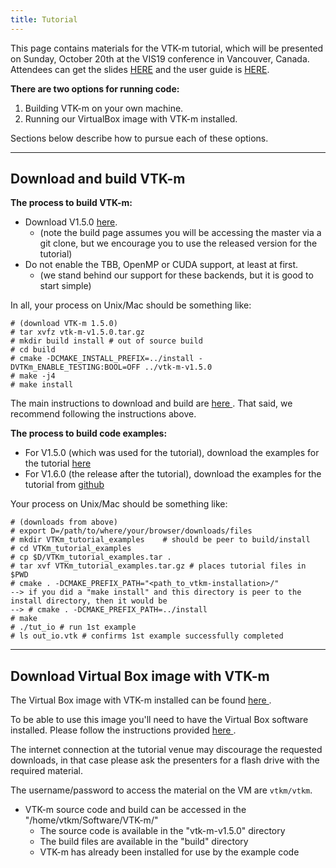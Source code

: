 ```yaml
---
title: Tutorial
---
```


This page contains materials for the VTK-m tutorial, which will be presented on Sunday, October 20th at the VIS19 conference in Vancouver, Canada. Attendees can get the slides [HERE](https://m.vtk.org/images/f/f3/VTKm_Tutorial_VIS19.pptx) and the user guide is [HERE](https://m.vtk.org/images/c/c9/VTKmUsersGuide-1-5.pdf).

**There are two options for running code:**
1. Building VTK-m on your own machine.
2. Running our VirtualBox image with VTK-m installed.

Sections below describe how to pursue each of these options.

------

## Download and build VTK-m

**The process to build VTK-m:**

- Download V1.5.0 [here](https://m.vtk.org/index.php/VTK-m_Releases#VTK-m_Version_1.5.0).
  - (note the build page assumes you will be accessing the master via a git clone, but we encourage you to use the released version for the tutorial)
- Do not enable the TBB, OpenMP or CUDA support, at least at first.
  - (we stand behind our support for these backends, but it is good to start simple)

In all, your process on Unix/Mac should be something like:
~~~
# (download VTK-m 1.5.0)
# tar xvfz vtk-m-v1.5.0.tar.gz
# mkdir build install # out of source build
# cd build
# cmake -DCMAKE_INSTALL_PREFIX=../install -DVTKm_ENABLE_TESTING:BOOL=OFF ../vtk-m-v1.5.0
# make -j4
# make install
~~~

The main instructions to download and build are [here <i class="ri-external-link-fill"></i>](https://gitlab.kitware.com/vtk/vtk-m/blob/master/README.md#building). That said, we recommend following the instructions above.


**The process to build code examples:**
- For V1.5.0 (which was used for the tutorial), download the examples for the tutorial [here](https://m.vtk.org/images/e/ea/VTKm_tutorial_examples.tar.gz)
- For V1.6.0 (the release after the tutorial), download the examples for the tutorial from [github <i class="ri-external-link-fill"></i>](https://github.com/uo-cdux/vtk-m-tutorial)

Your process on Unix/Mac should be something like:
~~~
# (downloads from above)
# export D=/path/to/where/your/browser/downloads/files
# mkdir VTKm_tutorial_examples    # should be peer to build/install
# cd VTKm_tutorial_examples
# cp $D/VTKm_tutorial_examples.tar .
# tar xvf VTKm_tutorial_examples.tar.gz # places tutorial files in $PWD
# cmake . -DCMAKE_PREFIX_PATH="<path_to_vtkm-installation>/"
--> if you did a "make install" and this directory is peer to the install directory, then it would be
--> # cmake . -DCMAKE_PREFIX_PATH=../install
# make
# ./tut_io # run 1st example
# ls out_io.vtk # confirms 1st example successfully completed
~~~

------

## Download Virtual Box image with VTK-m

The Virtual Box image with VTK-m installed can be found [here <i class="ri-external-link-fill"></i>](https://www.dropbox.com/s/36hn0no3jhn9wra/VTKm_tutorial.ova?dl=0).

To be able to use this image you'll need to have the Virtual Box software installed. Please follow the instructions provided [here <i class="ri-external-link-fill"></i>](https://www.virtualbox.org/wiki/Downloads).

The internet connection at the tutorial venue may discourage the requested downloads, in that case please ask the presenters for a flash drive with the required material.

The username/password to access the material on the VM are `vtkm/vtkm`.

- VTK-m source code and build can be accessed in the "/home/vtkm/Software/VTK-m/"
  - The source code is available in the "vtk-m-v1.5.0" directory
  - The build files are available in the "build" directory
  - VTK-m has already been installed for use by the example code
